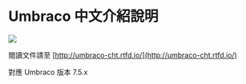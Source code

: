 
# Umbraco 中文介紹說明

<a href="https://readthedocs.org/projects/umbraco-cht/builds/"><img src="https://readthedocs.org/projects/umbraco-cht/badge/?version=latest"></a>

閱讀文件請至 [http://umbraco-cht.rtfd.io/](http://umbraco-cht.rtfd.io/)

對應 Umbraco 版本 7.5.x
